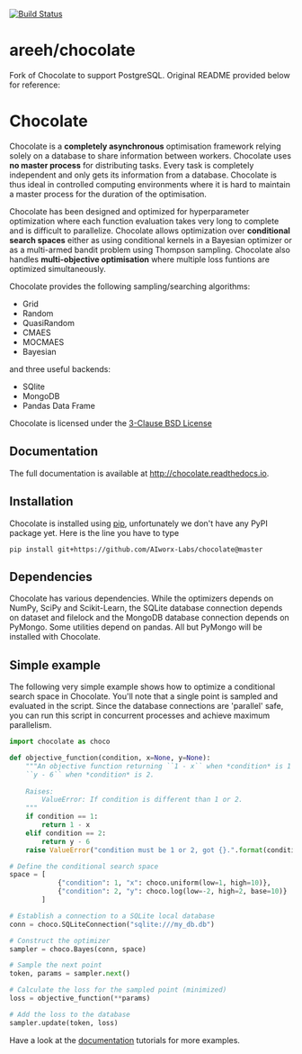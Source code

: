 [![Build Status](https://travis-ci.org/areeh/chocolate.svg?branch=master)](https://travis-ci.org/areeh/chocolate)

# areeh/chocolate
Fork of Chocolate to support PostgreSQL. Original README provided below for reference:

# Chocolate
Chocolate is a **completely asynchronous** optimisation framework relying solely on a
database to share information between workers. Chocolate uses **no master process** for
distributing tasks. Every task is completely independent and only gets its
information from a database. Chocolate is thus ideal in controlled computing
environments where it is hard to maintain a master process for the duration
of the optimisation.

Chocolate has been designed and optimized for hyperparameter optimization where
each function evaluation takes very long to complete and is difficult to parallelize.
Chocolate allows optimization over **conditional search spaces** either as using
conditional kernels in a Bayesian optimizer or as a multi-armed bandit problem using
Thompson sampling. Chocolate also handles **multi-objective optimisation** where
multiple loss funtions are optimized simultaneously.

Chocolate provides the following sampling/searching algorithms:
- Grid
- Random
- QuasiRandom
- CMAES
- MOCMAES
- Bayesian

and three useful backends:
- SQlite
- MongoDB
- Pandas Data Frame

Chocolate is licensed under the [3-Clause BSD License](http://opensource.org/licenses/BSD-3-Clause)

## Documentation

The full documentation is available at
http://chocolate.readthedocs.io.

## Installation

Chocolate is installed using [pip](http://www.pip-installer.org/en/latest/),
unfortunately we don't have any PyPI package yet. Here is the line you have to type

`pip install git+https://github.com/AIworx-Labs/chocolate@master`

## Dependencies

Chocolate has various dependencies. While the optimizers depends on NumPy,
SciPy and Scikit-Learn, the SQLite database connection depends on dataset and 
filelock and the MongoDB database connection depends on PyMongo. Some utilities
depend on pandas. All but PyMongo will be installed with Chocolate.

## Simple example

The following very simple example shows how to optimize a conditional search space in
Chocolate. You'll note that a single point is sampled and evaluated in the script. Since
the database connections are 'parallel' safe, you can run this script in concurrent processes
and achieve maximum parallelism. 

```python
import chocolate as choco

def objective_function(condition, x=None, y=None):
    """An objective function returning ``1 - x`` when *condition* is 1 and 
    ``y - 6`` when *condition* is 2.
    
    Raises:
        ValueError: If condition is different than 1 or 2.
    """
    if condition == 1:
        return 1 - x
    elif condition == 2:
        return y - 6
    raise ValueError("condition must be 1 or 2, got {}.".format(condition))

# Define the conditional search space 
space = [
            {"condition": 1, "x": choco.uniform(low=1, high=10)},
            {"condition": 2, "y": choco.log(low=-2, high=2, base=10)}
        ]

# Establish a connection to a SQLite local database
conn = choco.SQLiteConnection("sqlite:///my_db.db")

# Construct the optimizer
sampler = choco.Bayes(conn, space)

# Sample the next point
token, params = sampler.next()

# Calculate the loss for the sampled point (minimized)
loss = objective_function(**params)

# Add the loss to the database
sampler.update(token, loss)
```

Have a look at the [documentation](http://chocolate.readthedocs.io) tutorials for more examples.
